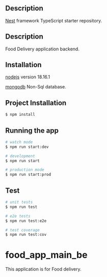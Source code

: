 
## Description

[Nest](https://github.com/nestjs/nest) framework TypeScript starter repository.
## Description

Food Delivery application backend.
## Installation

[nodejs](https://nodejs.org/en) version 18.16.1

[mongodb](https://www.mongodb.com/try/download/community) Non-Sql database.

## Project Installation 
```bash
$ npm install
```

## Running the app

```bash
# watch mode
$ npm run start:dev

# development
$ npm run start

# production mode
$ npm run start:prod
```

## Test

```bash
# unit tests
$ npm run test

# e2e tests
$ npm run test:e2e

# test coverage
$ npm run test:cov
```

# food_app_main_be
This application is for Food delivery.
